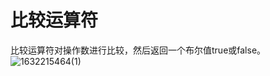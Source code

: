 # 比较运算符
比较运算符对操作数进行比较，然后返回一个布尔值true或false。
 ![1632215464(1)](https://i.loli.net/2021/09/21/s3T4Cz1tvHfx9pS.png)